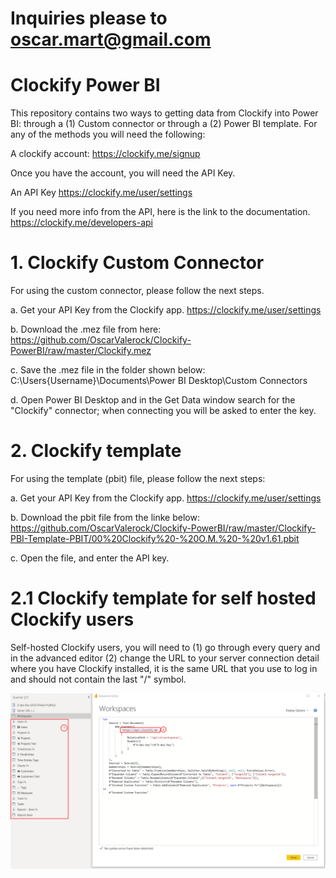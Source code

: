 # Inquiries please to oscar.mart@gmail.com

# Clockify Power BI

This repository contains two ways to getting data from Clockify into Power BI: through a (1) Custom connector or through a (2) Power BI template. For any of the methods you will need the following:

A clockify account:
https://clockify.me/signup

Once you have the account, you will need the API Key.

An API Key
https://clockify.me/user/settings

If you need more info from the API, here is the link to the documentation.
https://clockify.me/developers-api

# 1. Clockify Custom Connector

For using the custom connector, please follow the next steps.

a. Get your API Key from the Clockify app. https://clockify.me/user/settings

b. Download the .mez file from here:
   https://github.com/OscarValerock/Clockify-PowerBI/raw/master/Clockify.mez

c. Save the .mez file in the folder shown below:
   C:\Users\{Username}\Documents\Power BI Desktop\Custom Connectors
   
d. Open Power BI Desktop and in the Get Data window search for the "Clockify" connector; when connecting you will be asked to enter the key.

# 2. Clockify template

For using the template (pbit) file, please follow the next steps:

a. Get your API Key from the Clockify app. https://clockify.me/user/settings

b. Download the pbit file from the linke below:
https://github.com/OscarValerock/Clockify-PowerBI/raw/master/Clockify-PBI-Template-PBIT/00%20Clockify%20-%20O.M.%20-%20v1.61.pbit

c. Open the file, and enter the API key.

# 2.1 Clockify template for self hosted Clockify users

Self-hosted Clockify users, you will need to (1) go through every query and in the advanced editor (2) change the URL to your server connection detail where you have Clockify installed, it is the same URL that you use to log in and should not contain the last "/" symbol.

![](ReadMeImages/Self%20hosted%20users.png)


